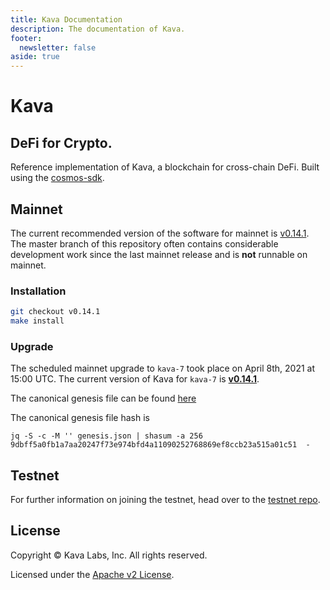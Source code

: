```yaml
---
title: Kava Documentation
description: The documentation of Kava.
footer:
  newsletter: false
aside: true
---
```


# Kava

## DeFi for Crypto.

Reference implementation of Kava, a blockchain for cross-chain DeFi. Built using the [cosmos-sdk](https://github.com/cosmos/cosmos-sdk).

## Mainnet

The current recommended version of the software for mainnet is [v0.14.1](https://github.com/Kava-Labs/kava/releases/tag/v0.14.1). The master branch of this repository often contains considerable development work since the last mainnet release and is __not__ runnable on mainnet.

### Installation

```bash
git checkout v0.14.1
make install
```

### Upgrade

The scheduled mainnet upgrade to `kava-7` took place on April 8th, 2021 at 15:00 UTC. The current version of Kava for `kava-7` is [__v0.14.1__](https://github.com/Kava-Labs/kava/releases/tag/v0.14.1).

The canonical genesis file can be found [here](https://github.com/Kava-Labs/launch/tree/master/kava-4)

The canonical genesis file hash is

```
jq -S -c -M '' genesis.json | shasum -a 256
9dbff5a0fb1a7aa20247f73e974bfd4a11090252768869ef8ccb23a515a01c51  -
```

## Testnet

For further information on joining the testnet, head over to the [testnet repo](https://github.com/Kava-Labs/kava-testnets).

## License

Copyright © Kava Labs, Inc. All rights reserved.

Licensed under the [Apache v2 License](LICENSE.md).
